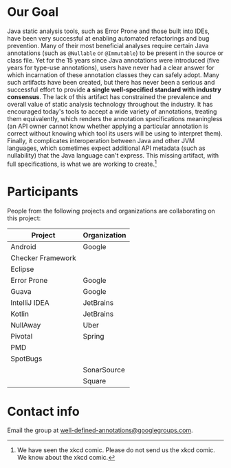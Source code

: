 # Our Goal

Java static analysis tools, such as Error Prone and those built into IDEs, have
been very successful at enabling automated refactorings and bug prevention. Many
of their most beneficial analyses require certain Java annotations (such as
`@Nullable` or `@Immutable`) to be present in the source or class file. Yet for
the 15 years since Java annotations were introduced (five years for type-use
annotations), users have never had a clear answer for which incarnation of these
annotation classes they can safely adopt. Many such artifacts have been created,
but there has never been a serious and successful effort to provide **a single
well-specified standard with industry consensus**. The lack of this artifact has
constrained the prevalence and overall value of static analysis technology
throughout the industry. It has encouraged today's tools to accept a wide
variety of annotations, treating them equivalently, which renders the annotation
specifications meaningless (an API owner cannot know whether applying a
particular annotation is correct without knowing which tool its users will be
using to interpret them). Finally, it complicates interoperation between Java
and other JVM languages, which sometimes expect additional API metadata (such as
nullability) that the Java language can't express. This missing artifact, with
full specifications, is what we are working to create.[^1]

[^1]: We have seen the xkcd comic. Please do not send us the xkcd comic. We know
    about the xkcd comic.

<!-- TODO(eaftan): add links to JVMLS talk, requirements doc & design docs
     when they are ready -->

# Participants

People from the following projects and organizations are collaborating on
this project:

Project           | Organization
----------------- | ------------
Android           | Google
Checker Framework |
Eclipse           |
Error Prone       | Google
Guava             | Google
IntelliJ IDEA     | JetBrains
Kotlin            | JetBrains
NullAway          | Uber
Pivotal           | Spring
PMD               |
SpotBugs          |
                  | SonarSource
                  | Square

# Contact info

Email the group at <well-defined-annotations@googlegroups.com>.
